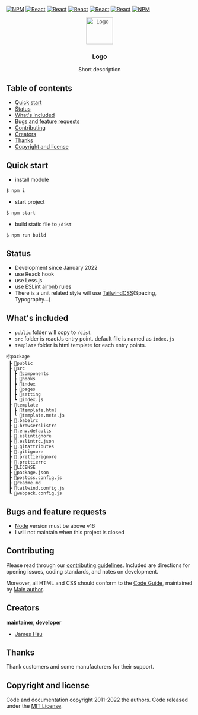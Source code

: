 [![NPM](https://img.shields.io/badge/NPM-ba443f?style=for-the-badge&logo=npm&logoColor=white)](https://www.npmjs.com/)
[![React](https://img.shields.io/badge/Node.js-43853D?style=for-the-badge&logo=node.js&logoColor=white)](https://nodejs.org/en/)
[![React](https://img.shields.io/badge/-ReactJs-61DAFB?style=for-the-badge&logo=react&logoColor=white)](https://zh-hant.reactjs.org/)
[![React](https://img.shields.io/badge/Less-1d365d?style=for-the-badge&logo=less&logoColor=white)](https://lesscss.org/)
[![React](https://img.shields.io/badge/HTML5-E34F26?style=for-the-badge&logo=html5&logoColor=white)](https://www.w3schools.com/html/)
[![React](https://img.shields.io/badge/-CSS3-1572B6?style=for-the-badge&logo=css3&logoColor=white)](https://www.w3schools.com/css/)
[![NPM](https://img.shields.io/badge/DEV-Jameshsu1125-9cf?style=for-the-badge)](https://www.npmjs.com/~jameshsu1125)

<p align="center">
  <a href="https://github.com/jameshsu1125">
    <img src="https://user-images.githubusercontent.com/70932507/188534539-a68734ac-9330-4fe0-bc49-5fa85116493e.png" alt="Logo" width=72 height=72>
  </a>
  <h3 align="center">Logo</h3>
  <p align="center">
    Short description   
  </p>
</p>

## Table of contents

- [Quick start](#quick-start)
- [Status](#status)
- [What's included](#whats-included)
- [Bugs and feature requests](#bugs-and-feature-requests)
- [Contributing](#contributing)
- [Creators](#creators)
- [Thanks](#thanks)
- [Copyright and license](#copyright-and-license)

## Quick start

- install module

```sh
$ npm i
```

- start project

```sh
$ npm start
```

- build static file to `/dist`

```sh
$ npm run build
```

## Status

- Development since January 2022
- use Reack hook
- use Less.js
- use ESLint [airbnb](https://github.com/airbnb/javascript) rules
- There is a unit related style will use [TailwindCSS](https://tailwindcss.com/docs/padding)(Spacing, Typography...)

## What's included

- `public` folder will copy to `/dist`
- `src` folder is reactJs entry point. default file is named as `index.js`
- `template` folder is html template for each entry points.

```text
📦package
 ┣ 📂public
 ┣ 📂src
 ┃ ┣ 📂components
 ┃ ┣ 📂hooks
 ┃ ┣ 📂index
 ┃ ┣ 📂pages
 ┃ ┣ 📂setting
 ┃ ┗ 📜index.js
 ┣ 📂template
 ┃ ┣ 📜template.html
 ┃ ┗ 📜template.meta.js
 ┣ 📜.babelrc
 ┣ 📜.browserslistrc
 ┣ 📜.env.defaults
 ┣ 📜.eslintignore
 ┣ 📜.eslintrc.json
 ┣ 📜.gitattributes
 ┣ 📜.gitignore
 ┣ 📜.prettierignore
 ┣ 📜.prettierrc
 ┣ 📜LICENSE
 ┣ 📜package.json
 ┣ 📜postcss.config.js
 ┣ 📜readme.md
 ┣ 📜tailwind.config.js
 ┗ 📜webpack.config.js
```

## Bugs and feature requests

- [Node](https://nodejs.org/en/) version must be above v16
- I will not maintain when this project is closed

## Contributing

Please read through our [contributing guidelines](https://github.com/github/docs/blob/main/CONTRIBUTING.md). Included are directions for opening issues, coding standards, and notes on development.

Moreover, all HTML and CSS should conform to the [Code Guide](https://github.com/airbnb/javascript), maintained by [Main author](https://github.com/jameshsu1125).

## Creators

**maintainer, developer**

- [James Hsu](https://github.com/jameshsu1125)

## Thanks

Thank customers and some manufacturers for their support.

## Copyright and license

Code and documentation copyright 2011-2022 the authors. Code released under the [MIT License](https://reponame/blob/master/LICENSE).

<!-- open -n -a /Applications/Google\ Chrome.app/Contents/MacOS/Google\ Chrome --args --user-data-dir="/tmp/chrome_dev_test" --disable-web-security -->
